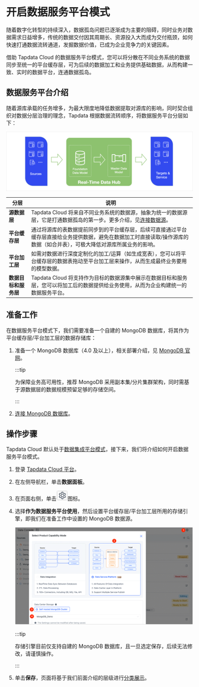 # 开启数据服务平台模式

随着数字化转型的持续深入，数据孤岛问题已逐渐成为主要的阻碍，同时业务对数据需求日益增多，传统的数据交付因其周期长、资源投入大而成为交付瓶颈，如何快速打通数据流转通道，发掘数据价值，已成为企业竞争力的关键因素。

借助 Tapdata Cloud 的数据服务平台模式，您可以将分散在不同业务系统的数据同步至统一的平台缓存层，可为后续的数据加工和业务提供基础数据，从而构建一致、实时的数据平台，连通数据孤岛。



## 数据服务平台介绍

随着源库承载的任务增多，为最大限度地降低数据提取对源库的影响，同时契合组织对数据分层治理的理念，Tapdata 根据数据流转顺序，将数据服务平台分层如下：

![数据服务平台架构](../../../images/ldp_architecture.png)

| 分层                 | 说明                                                         |
| -------------------- | ------------------------------------------------------------ |
| **源数据层**         | Tapdata Cloud 将来自不同业务系统的数据源，抽象为统一的数据源层，它是打通数据孤岛的第一步。更多介绍，见[连接数据源](../../connect-database/README.md)。 |
| **平台缓存层**       | 通过将源库的表数据提前同步到的平台缓存层，后续可直接通过平台缓存层直接给业务提供数据，避免在数据加工时直接读取/操作源库的数据（如合并表），可极大降低对源库所属业务的影响。 |
| **平台加工层**       | 如需对数据进行深度定制化的加工/运算（如生成宽表），您可以将平台缓存层的数据表拖动至平台加工层来操作，从而生成最终业务要用的模型数据。 |
| **数据目标和服务层** | Tapdata Cloud 将支持作为目标的数据源集中展示在数据目标和服务层，您可以将加工后的数据提供给业务使用，从而为企业构建统一的数据服务平台。 |



## 准备工作

在数据服务平台模式下，我们需要准备一个自建的 MongoDB 数据库，将其作为平台缓存层/平台加工层的数据存储库：

1. 准备一个 MongoDB 数据库（4.0 及以上），相关部署介绍，见 [MongoDB 官网](https://www.mongodb.com/docs/manual/administration/install-on-linux/)。

   :::tip

   为保障业务高可用性，推荐 MongoDB 采用副本集/分片集群架构，同时需基于源数据层的数据规模预留足够的存储空间。

   :::

2. [连接 MongoDB 数据库](../../connect-database/certified/connect-mongodb.md)。

## 操作步骤

Tapdata Cloud 默认处于[数据集成平台模式](../etl-mode/README.md)，接下来，我们将介绍如何开启数据服务平台模式。

1. 登录 [Tapdata Cloud 平台](https://cloud.tapdata.net/console/v3/)。

2. 在左侧导航栏，单击**数据面板**。

3. 在页面右侧，单击![setting_icon](../../../images/setting_icon.png)图标。

4. 选择**作为数据服务平台使用**，然后设置平台缓存层/平台加工层所用的存储引擎，即我们在准备工作中设置的 MongoDB 数据源。

   ![开启数据服务平台模式](../../../images/enable_daas_mode.png)

   :::tip

   存储引擎目前仅支持自建的 MongoDB 数据库，且一旦选定保存，后续无法修改，请谨慎操作。

   :::

5. 单击**保存**，页面将基于我们前面介绍的层级进行[分类展示](daas-mode-dashboard.md)。

   

